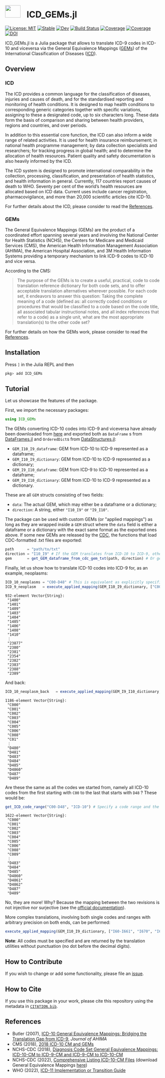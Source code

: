 # <img src="https://github.com/JuliaHealth/ICD_GEMs.jl/blob/main/docs/src/assets/logo.png?raw=true" width="50" height="40"> &nbsp; ICD_GEMs.jl 

[![License: MIT](https://img.shields.io/badge/License-MIT-green.svg)](https://github.com/JuliaHealth/ICD_GEMs.jl/blob/main/LICENSE)
[![Stable](https://img.shields.io/badge/docs-stable-blue.svg)](https://juliahealth.org/ICD_GEMs.jl/stable)
[![Dev](https://img.shields.io/badge/docs-dev-blue.svg)](https://juliahealth.org/ICD_GEMs.jl/dev)
[![Build Status](https://github.com/JuliaHealth/ICD_GEMs.jl/actions/workflows/CI.yml/badge.svg?branch=main)](https://github.com/JuliaHealth/ICD_GEMs.jl/actions/workflows/CI.yml?query=branch%3Amain)
[![Coverage](https://codecov.io/gh/JuliaHealth/ICD_GEMs.jl/branch/main/graph/badge.svg)](https://codecov.io/gh/JuliaHealth/ICD_GEMs.jl)
[![Coverage](https://coveralls.io/repos/github/JuliaHealth/ICD_GEMs.jl/badge.svg?branch=main)](https://coveralls.io/github/JuliaHealth/ICD_GEMs.jl?branch=main)
[![DOI](https://zenodo.org/badge/494094231.svg)](https://zenodo.org/badge/latestdoi/494094231)

ICD_GEMs.jl is a Julia package that allows to translate ICD-9 codes in ICD-10 and viceversa via the General Equivalence Mappings ([GEMs](https://www.asco.org/practice-policy/billing-coding-reporting/icd-10/general-equivalence-mappings-gems)) of the International Classification of Diseases ([ICD](https://www.who.int/standards/classifications/classification-of-diseases)).

## Overview 

### ICD

The ICD provides a common language for the classification of diseases, injuries and causes of death, and for the standardised reporting and monitoring of health conditions. It is designed to map health conditions to corresponding generic categories together with specific variations, assigning to these a designated code, up to six characters long. These data form the basis of comparison and sharing between health providers, regions and countries, and over periods.

In addition to this essential core function, the ICD can also inform a wide range of related activities. It is used for health insurance reimbursement; in national health programme management; by data collection specialists and researchers; for tracking progress in global health; and to determine the allocation of health resources. Patient quality and safety documentation is also heavily informed by the ICD.

The ICD system is designed to promote international comparability in the collection, processing, classification, and presentation of health statistics, and health information in general. Currently, 117 countries report causes of death to WHO. Seventy per cent of the world’s health resources are allocated based on ICD data. Current uses include cancer registration, pharmacovigilance, and more than 20,000 scientific articles cite ICD-10.

For further details about the ICD, please consider to read the [References](#References).

### GEMs

The General Equivalence Mappings (GEMs) are the product of a coordinated effort spanning several years and involving the National Center for Health Statistics (NCHS), the Centers for Medicare and Medicaid Services (CMS), the American Health Information Management Association (AHIMA), the American Hospital Association, and 3M Health Information Systems providing a temporary mechanism to link ICD-9 codes to ICD-10 and vice versa. 

According to the CMS: 

> The purpose of the GEMs is to create a useful, practical, code to code translation reference dictionary for both code sets, and to offer acceptable translation alternatives wherever possible. For each code set, it endeavors to answer this question: Taking the complete meaning of a code (defined as: all correctly coded conditions or procedures that would be classified to a code based on the code title, all associated tabular instructional notes, and all index references that refer to a code) as a single unit, what are the most appropriate translation(s) to the other code set?

For further details on how the GEMs work, please consider to read the [References](#References).

## Installation

Press `]` in the Julia REPL and then

```julia
pkg> add ICD_GEMs
```

## Tutorial 

Let us showcase the features of the package.

First, we import the necessary packages:

```julia
using ICD_GEMs
```

The GEMs converting ICD-10 codes into ICD-9 and viceversa have already been downloaded from [here](https://ftp.cdc.gov/pub/Health_Statistics/NCHS/Publications/ICD10CM/2018/Dxgem_2018.zip) and exported both as `DataFrame` s from [DataFrames.jl](https://github.com/JuliaData/DataFrames.jl) and `OrderedDict`s from [DataStructures.jl](https://github.com/JuliaCollections/DataStructures.jl):

- `GEM_I10_I9_dataframe`:  GEM from ICD-10 to ICD-9 represented as a dataframe;
- `GEM_I10_I9_dictionary`:  GEM from ICD-10 to ICD-9 represented as a dictionary;
- `GEM_I9_I10_dataframe`:  GEM from ICD-9 to ICD-10 represented as a dataframe;
- `GEM_I9_I10_dictionary`:  GEM from ICD-10 to ICD-9 represented as a dictionary.

These are all `GEM` structs consisting of two fields:

- `data`: The actual GEM, which may either be a dataframe or a dictionary;
- `direction`: A string, either `"I10_I9"` or `"I9_I10"`.

The package can be used with custom GEMs (or "applied mappings") as long as they are wrapped inside a `GEM` struct where the `data` field is either a dataframe or a dictionary with the exact same format as the exported ones above. If some new GEMs are released by the [CDC](https://www.cdc.gov/nchs/icd/Comprehensive-Listing-of-ICD-10-CM-Files.htm), the functions that load CDC-formatted .txt files are exported:

```julia
path      = "path/to/txt"
direction = "I10_I9" # If the GEM translates from ICD-10 to ICD-9, otherwise "I9_I10"
gem       = get_GEM_dataframe_from_cdc_gem_txt(path, direction) # Or get_GEM_dictionary_from_cdc_gem_txt(path, direction)
```

Finally, let us show how to translate ICD-10 codes into ICD-9 for, as an example, neoplasms:

```julia
ICD_10_neoplasms = "C00-D48" # This is equivalent as explicitly specifiying all codes from C00.XX to D48.XX
ICD_9_neoplasm   = execute_applied_mapping(GEM_I10_I9_dictionary, ["C00-D48"])  
```

```nothing
932-element Vector{String}:
 "1400"
 "1401"
 "1409"
 "1403"
 "1404"
 "1405"
 "1406"
 "1408"
 "1410"
 ⋮
 "23877"
 "2380"
 "2381"
 "2354"
 "2382"
 "2383"
 "2388"
 "2389"
```

And back:

```julia
ICD_10_neoplasm_back   = execute_applied_mapping(GEM_I9_I10_dictionary, ICD_9_neoplasm)
```

```nothing
1186-element Vector{String}:
 "C000"
 "C001"
 "C002"
 "C003"
 "C004"
 "C005"
 "C006"
 "C008"
 "C01"
 ⋮
 "D480"
 "D481"
 "D483"
 "D484"
 "D485"
 "D4860"
 "D487"
 "D489"
```

Are these the same as all the codes we started from, namely all ICD-10 codes from the first starting with `C00` to the last that starts with `D48` ? These would be:

```julia
get_ICD_code_range("C00-D48", "ICD-10") # Specify a code range and the revision it belongs to
```

```nothing
1622-element Vector{String}:
 "C000"
 "C001"
 "C002"
 "C003"
 "C004"
 "C005"
 "C006"
 "C008"
 "C009"
 ⋮
 "D483"
 "D484"
 "D485"
 "D4860"
 "D4861"
 "D4862"
 "D487"
 "D489"
```

No, they are more! Why? Because the mapping between the two revisions is not injective nor surjective (see the [official documentation](https://github.com/JuliaHealth/ICD_GEMs.jl/tree/main/official_gem_documentation)). 

More complex translations, involving both single codes and ranges with arbitrary precision on both ends, can be performed:

```julia
execute_applied_mapping(GEM_I10_I9_dictionary, ["I60-I661", "I670", "I672-I679"])
```

**Note**: All codes must be specified and are returned by the translation utilities without punctuation (no dot before the decimal digits).

## How to Contribute

If you wish to change or add some functionality, please file an [issue](https://github.com/JuliaHealth/ICD_GEMs.jl/issues). 

## How to Cite 

If you use this package in your work, please cite this repository using the metadata in [`CITATION.bib`](https://github.com/JuliaHealth/ICD_GEMs.jl/blob/main/CITATION.bib).

## References 

- Butler (2007), [ICD-10 General Equivalence Mappings: Bridging the Translation Gap from ICD-9](https://library.ahima.org/doc?oid=74265#.Ynre9i8RoiM), *Journal of AHIMA*
- CMS (2018), [2018 ICD-10 CM and GEMs](https://www.cms.gov/Medicare/Coding/ICD10/2018-ICD-10-CM-and-GEMs)
- NCHS-CDC (2018), [Diagnosis Code Set General Equivalence Mappings: ICD-10-CM to ICD-9-CM and ICD-9-CM to ICD-10-CM](https://ftp.cdc.gov/pub/health_statistics/nchs/publications/ICD10CM/2018/Dxgem_guide_2018.pdf) 
- NCHS-CDC (2022), [Comprehensive Listing ICD-10-CM Files](https://www.cdc.gov/nchs/icd/Comprehensive-Listing-of-ICD-10-CM-Files.htm) (download General Equivalence Mappings [here](https://ftp.cdc.gov/pub/Health_Statistics/NCHS/Publications/ICD10CM/2018/Dxgem_2018.zip))
- WHO (2022), [ICD-11 Implementation or Transition Guide](https://icd.who.int/docs/ICD-11%20Implementation%20or%20Transition%20Guide_v105.pdf)
